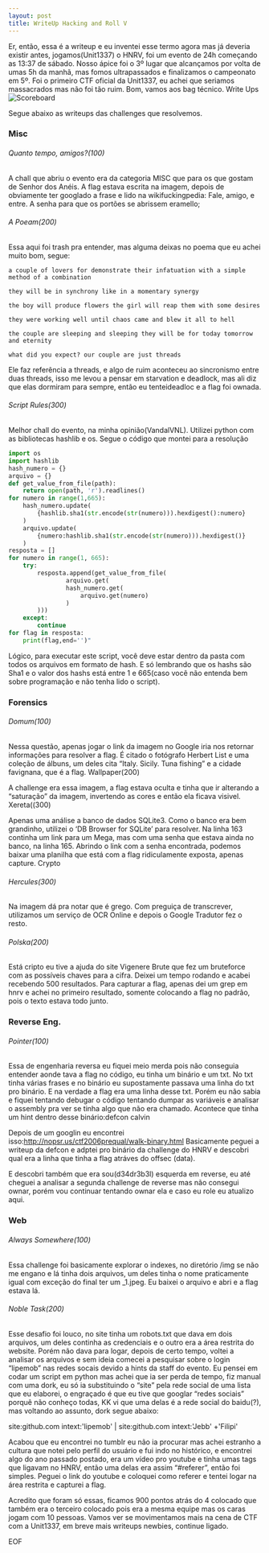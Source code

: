 ```yaml
---
layout: post
title: WriteUp Hacking and Roll V
---
```

Er, então, essa é a writeup e eu inventei esse termo agora mas já deveria existir antes, jogamos(Unit1337) o HNRV, foi um evento de 24h começando as 13:37 de sábado. Nosso ápice foi o 3º lugar que alcançamos por volta de umas 5h da manhã, mas fomos ultrapassados e finalizamos o campeonato em 5º. Foi o primeiro CTF oficial da Unit1337, eu achei que seriamos massacrados mas não foi tão ruim. Bom, vamos aos bag técnico.
Write Ups
![Scoreboard](https://unit1337.github.io/images/hnrv/hnrv.png)


Segue abaixo as writeups das challenges que resolvemos.
### Misc 
###### Quanto tempo, amigos?(100)

A chall que abriu o evento era da categoria MISC que para os que gostam de Senhor dos Anéis. A flag estava escrita na imagem, depois de obviamente ter googlado a frase e lido na wikifuckingpedia: Fale, amigo, e entre. A senha para que os portões se abrissem eramello;

###### A Poeam(200) 
Essa aqui foi trash pra entender, mas alguma deixas no poema que eu achei muito bom, segue:

    a couple of lovers for demonstrate their infatuation with a simple method of a combination

    they will be in synchrony like in a momentary synergy

    the boy will produce flowers the girl will reap them with some desires

    they were working well until chaos came and blew it all to hell

    the couple are sleeping and sleeping they will be for today tomorrow and eternity

    what did you expect? our couple are just threads

Ele faz referência a threads, e algo de ruim aconteceu ao sincronismo entre duas threads, isso me levou a pensar em starvation e deadlock, mas ali diz que elas dormiram para sempre, então eu tenteideadloc  e a flag foi ownada.

###### Script Rules(300)

Melhor chall do evento, na minha opinião(VandalVNL). Utilizei python com as bibliotecas hashlib e os. Segue o código que montei para a resolução

```python
import os
import hashlib
hash_numero = {}
arquivo = {}
def get_value_from_file(path):
    return open(path, 'r').readlines()
for numero in range(1,665):
    hash_numero.update(
        {hashlib.sha1(str.encode(str(numero))).hexdigest():numero}
    )
    arquivo.update(
        {numero:hashlib.sha1(str.encode(str(numero))).hexdigest()}
    )
resposta = []
for numero in range(1, 665):
    try:
        resposta.append(get_value_from_file(
                arquivo.get(
                hash_numero.get(
                    arquivo.get(numero)
                )
        )))
    except:
        continue
for flag in resposta:
    print(flag,end='')"
```

Lógico, para executar este script, você deve estar dentro da pasta com todos os arquivos em formato de hash. E só lembrando que os hashs são Sha1 e o valor dos hashs está entre 1 e 665(caso você não entenda bem sobre programação e não tenha lido o script).

### Forensics

###### Domum(100) 
Nessa questão, apenas jogar o link da imagem no Google iria nos retornar informações para resolver a flag. É citado o fotógrafo Herbert List e uma coleção de álbuns, um deles cita “Italy. Sicily. Tuna fishing” e a cidade favignana, que é a flag.
Wallpaper(200)

A challenge era essa imagem, a flag estava oculta e tinha que ir alterando a “saturação” da imagem, invertendo as cores e então ela ficava visivel.
Xereta((300)

Apenas uma análise a banco de dados SQLite3. Como o banco era bem grandinho, utilizei o ‘DB Browser for SQLite’ para resolver. Na linha 163 continha um link para um Mega, mas com uma senha que estava ainda no banco, na linha 165. Abrindo o link com a senha encontrada, podemos baixar uma planilha que está com a flag ridiculamente exposta, apenas capture.
Crypto

###### Hercules(300) 
Na imagem dá pra notar que é grego. Com preguiça de transcrever, utilizamos um serviço de OCR Online e depois o Google Tradutor fez o resto.


###### Polska(200)

Está cripto eu tive a ajuda do site Vigenere Brute que fez um bruteforce com as possíveis chaves para a cifra. Deixei um tempo rodando e acabei recebendo 500 resultados. Para capturar a flag, apenas dei um grep em hnrv e achei no primeiro resultado, somente colocando a flag no padrão, pois o texto estava todo junto.

### Reverse Eng.

###### Pointer(100)

Essa de engenharia reversa eu fiquei meio merda pois não conseguia entender aonde tava a flag no código, eu tinha um binário e um txt. No txt tinha várias frases e no binário eu supostamente passava uma linha do txt pro binário. E na verdade a flag era uma linha desse txt. Porém eu não sabia e fiquei tentando debugar o código tentando dumpar as variáveis e analisar o assembly pra ver se tinha algo que não era chamado. Acontece que tinha um hint dentro desse binário:defcon calvin

Depois de um googlin eu encontrei isso:http://nopsr.us/ctf2006prequal/walk-binary.html Basicamente peguei a writeup da defcon e adptei pro binário da challenge do HNRV e descobri qual era a linha que tinha a flag atráves do offsec (data).

E descobri também que era sou(d34dr3b3l) esquerda em reverse, eu até cheguei a analisar a segunda challenge de reverse mas não consegui ownar, porém vou continuar tentando ownar ela e caso eu role eu atualizo aqui.

### Web
###### Always Somewhere(100)

Essa challenge foi basicamente explorar o indexes, no diretório /img se não me engano e lá tinha dois arquivos, um deles tinha o nome praticamente igual com exceção do final ter um _1.jpeg. Eu baixei o arquivo e abri e a flag estava lá.

###### Noble Task(200) 
Esse desafio foi louco, no site tinha um robots.txt que dava em dois arquivos, um deles continha as credenciais e o outro era a área restrita do website. Porém não dava para logar, depois de certo tempo, voltei a analisar os arquivos e sem ideia comecei a pesquisar sobre o login “lipemob” nas redes socais devido a hints da staff do evento. Eu pensei em codar um script em python mas achei que ia ser perda de tempo, fiz manual com uma dork, eu só ia substituindo o “site” pela rede social de uma lista que eu elaborei, o engraçado é que eu tive que googlar “redes sociais” porquê não conheço todas, KK vi que uma delas é a rede social do baidu(?), mas voltando ao assunto, dork segue abaixo:

site:github.com intext:'lipemob' | site:github.com intext:'Jebb' +'Filipi'

Acabou que eu encontrei no tumblr eu não ia procurar mas achei estranho a cultura que notei pelo perfil do usuário e fui indo no histórico, e encontrei algo do ano passado postado, era um vídeo pro youtube e tinha umas tags que ligavam no HNRV, então uma delas era assim “#referer”, então foi simples. Peguei o link do youtube e coloquei como referer e tentei logar na área restrita e capturei a flag.

Acredito que foram só essas, ficamos 900 pontos atrás do 4 colocado que também era o terceiro colocado pois era a mesma equipe mas os caras jogam com 10 pessoas. Vamos ver se movimentamos mais na cena de CTF com a Unit1337, em breve mais writeups newbies, continue ligado.

EOF
